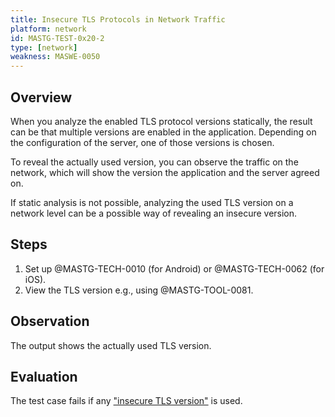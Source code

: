 ```yaml
---
title: Insecure TLS Protocols in Network Traffic
platform: network
id: MASTG-TEST-0x20-2
type: [network]
weakness: MASWE-0050
---
```


## Overview

When you analyze the enabled TLS protocol versions statically, the result can be that multiple versions are enabled in the application. Depending on the configuration of the server, one of those versions is chosen.

To reveal the actually used version, you can observe the traffic on the network, which will show the version the application and the server agreed on.

If static analysis is not possible, analyzing the used TLS version on a network level can be a possible way of revealing an insecure version.

## Steps

1. Set up @MASTG-TECH-0010 (for Android) or @MASTG-TECH-0062 (for iOS).
2. View the TLS version e.g., using @MASTG-TOOL-0081.

## Observation

The output shows the actually used TLS version.

## Evaluation

The test case fails if any ["insecure TLS version"](https://mas.owasp.org/MASTG/0x04f-Testing-Network-Communication/#recommended-tls-settings) is used.
